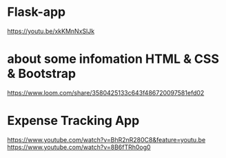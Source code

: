 # Flask-app
https://youtu.be/xkKMnNxSlJk

# about some infomation HTML & CSS & Bootstrap
https://www.loom.com/share/3580425133c643f486720097581efd02

# Expense Tracking App 

https://www.youtube.com/watch?v=BhR2nR280C8&feature=youtu.be
https://www.youtube.com/watch?v=8B6fTRh0og0
